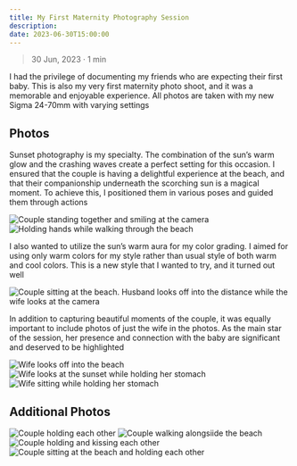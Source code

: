 ```yaml
---
title: My First Maternity Photography Session
description: 
date: 2023-06-30T15:00:00
---
```


> 30 Jun, 2023 · 1 min

I had the privilege of documenting my friends who are
expecting their first baby. This is also my very first maternity photo shoot, and
it was a memorable and enjoyable experience. All photos are taken with my new
Sigma 24-70mm with varying settings

## Photos

Sunset photography is my specialty. The combination of the sun&rsquo;s warm glow and
the crashing waves create a perfect setting for this occasion. I ensured that
the couple is having a delightful experience at the beach, and that their
companionship underneath the scorching sun is a magical moment. To
achieve this, I positioned them in various poses and guided them through actions

<img src="https://res.cloudinary.com/buraiyen/image/upload/c_scale,w_1200/v1620240510/BEN_Website/blog/Maternity/BEN_maternity1.webp" alt="Couple standing together and smiling at the camera" />

<img src="https://res.cloudinary.com/buraiyen/image/upload/c_scale,w_1200/v1620240510/BEN_Website/blog/Maternity/BEN_maternity2.webp" alt="Holding hands while walking through the beach" />

I also wanted to utilize the sun&rsquo;s warm aura for my color grading. I
aimed for using only warm colors for my style rather than usual style of both
warm and cool colors. This is a new style that I wanted to try, and it turned
out well

<img src="https://res.cloudinary.com/buraiyen/image/upload/c_scale,w_1200/v1620240510/BEN_Website/blog/Maternity/BEN_maternity6.webp" alt="Couple sitting at the beach. Husband looks off into the distance while the wife looks at the camera" />

In addition to capturing beautiful moments of the couple, it was equally
important to include photos of just the wife in the photos. As the main star of
the session, her presence and connection with the baby are significant and
deserved to be highlighted

<img src="https://res.cloudinary.com/buraiyen/image/upload/c_scale,w_1200/v1620240510/BEN_Website/blog/Maternity/BEN_maternity8.webp" alt="Wife looks off into the beach" />

<img src="https://res.cloudinary.com/buraiyen/image/upload/c_scale,w_1200/v1620240510/BEN_Website/blog/Maternity/BEN_maternity9.webp" alt="Wife looks at the sunset while holding her stomach" />

<img src="https://res.cloudinary.com/buraiyen/image/upload/c_scale,w_1200/v1620240510/BEN_Website/blog/Maternity/BEN_maternity10.webp" alt="Wife sitting while holding her stomach" />

## Additional Photos

<img src="https://res.cloudinary.com/buraiyen/image/upload/c_scale,w_1200/v1620240510/BEN_Website/blog/Maternity/BEN_maternity3.webp" alt="Couple holding each other" />

<img src="https://res.cloudinary.com/buraiyen/image/upload/c_scale,w_1200/v1620240510/BEN_Website/blog/Maternity/BEN_maternity4.webp" alt="Couple walking alongsiide the beach" />

<img src="https://res.cloudinary.com/buraiyen/image/upload/c_scale,w_1200/v1620240510/BEN_Website/blog/Maternity/BEN_maternity5.webp" alt="Couple holding and kissing each other" />

<img src="https://res.cloudinary.com/buraiyen/image/upload/c_scale,w_1200/v1620240510/BEN_Website/blog/Maternity/BEN_maternity7.webp" alt="Couple sitting at the beach and holding each other" />
